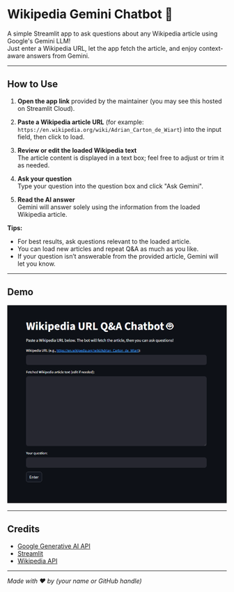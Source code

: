 # Wikipedia Gemini Chatbot 🤖

A simple Streamlit app to ask questions about any Wikipedia article using Google's Gemini LLM!  
Just enter a Wikipedia URL, let the app fetch the article, and enjoy context-aware answers from Gemini.

---

## How to Use

1. **Open the app link** provided by the maintainer (you may see this hosted on Streamlit Cloud).

2. **Paste a Wikipedia article URL** (for example: `https://en.wikipedia.org/wiki/Adrian_Carton_de_Wiart`) into the input field, then click to load.

3. **Review or edit the loaded Wikipedia text**  
   The article content is displayed in a text box; feel free to adjust or trim it as needed.

4. **Ask your question**  
   Type your question into the question box and click "Ask Gemini".

5. **Read the AI answer**  
   Gemini will answer solely using the information from the loaded Wikipedia article.

**Tips:**
- For best results, ask questions relevant to the loaded article.
- You can load new articles and repeat Q&A as much as you like.
- If your question isn’t answerable from the provided article, Gemini will let you know.

---

## Demo

![Wikipedia Chatbot Screenshot](screenshot.png)

---

## Credits

- [Google Generative AI API](https://ai.google.dev/)
- [Streamlit](https://streamlit.io/)
- [Wikipedia API](https://en.wikipedia.org/w/api.php)

---

*Made with ❤️ by (your name or GitHub handle)*

